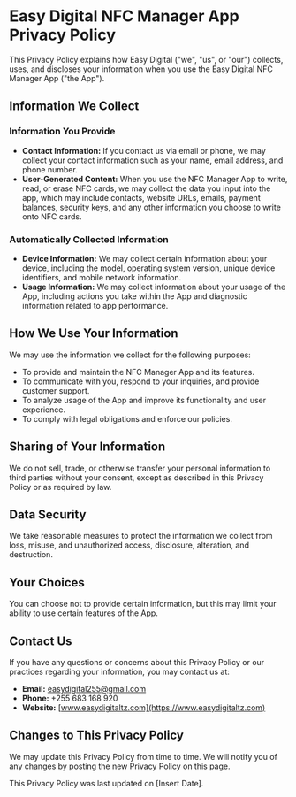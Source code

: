 # Easy Digital NFC Manager App Privacy Policy

This Privacy Policy explains how Easy Digital ("we", "us", or "our") collects, uses, and discloses your information when you use the Easy Digital NFC Manager App ("the App").

## Information We Collect

### Information You Provide
- **Contact Information:** If you contact us via email or phone, we may collect your contact information such as your name, email address, and phone number.
- **User-Generated Content:** When you use the NFC Manager App to write, read, or erase NFC cards, we may collect the data you input into the app, which may include contacts, website URLs, emails, payment balances, security keys, and any other information you choose to write onto NFC cards.

### Automatically Collected Information
- **Device Information:** We may collect certain information about your device, including the model, operating system version, unique device identifiers, and mobile network information.
- **Usage Information:** We may collect information about your usage of the App, including actions you take within the App and diagnostic information related to app performance.

## How We Use Your Information

We may use the information we collect for the following purposes:
- To provide and maintain the NFC Manager App and its features.
- To communicate with you, respond to your inquiries, and provide customer support.
- To analyze usage of the App and improve its functionality and user experience.
- To comply with legal obligations and enforce our policies.

## Sharing of Your Information

We do not sell, trade, or otherwise transfer your personal information to third parties without your consent, except as described in this Privacy Policy or as required by law.

## Data Security

We take reasonable measures to protect the information we collect from loss, misuse, and unauthorized access, disclosure, alteration, and destruction.

## Your Choices

You can choose not to provide certain information, but this may limit your ability to use certain features of the App.

## Contact Us

If you have any questions or concerns about this Privacy Policy or our practices regarding your information, you may contact us at:

- **Email:** easydigital255@gmail.com
- **Phone:** +255 683 168 920
- **Website:** [www.easydigitaltz.com](https://www.easydigitaltz.com)

## Changes to This Privacy Policy

We may update this Privacy Policy from time to time. We will notify you of any changes by posting the new Privacy Policy on this page.

This Privacy Policy was last updated on [Insert Date].
